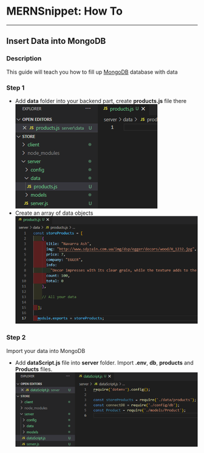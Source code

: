 # MERNSnippet: How To
---
## Insert Data into MongoDB

### Description
This guide will teach you how to fill up [MongoDB](https://www.mongodb.com/) database with data

### Step 1
- Add **data** folder into your backend part, create **products.js** file there<br/>
  ![1](img/1.png) <br />
- Create an array of data objects <br />
  ![2](img/2.png) <br />

### Step 2
Import your data into MongoDB<br/>
- Add **dataScript.js** file into **server** folder. Import **.env**, **db**, **products** and **Products** files. <br/>
  ![3](img/3.png) <br />
